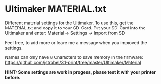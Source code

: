 # Ultimaker MATERIAL.txt

Different material settings for the Ultimaker.
To use this, get the MATERIAL.txt and copy it to your SD-Card.
Put your SD-Card into the Ultimaker and enter:
Material -> Settings -> Import from SD

Feel free, to add more or leave me a message when you improved the settings.

Names can only have 8 Characters to save memory in the firmware:
https://github.com/jstrobel/3d-print/tree/master/Ultimaker/Material

__HINT: Some settings are work in progess, please test it with your printer before.__
